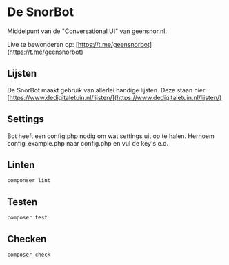# De SnorBot

Middelpunt van de "Conversational UI" van geensnor.nl.

Live te bewonderen op: [https://t.me/geensnorbot](https://t.me/geensnorbot)

## Lijsten

De SnorBot maakt gebruik van allerlei handige lijsten. Deze staan hier:
[https://www.dedigitaletuin.nl/lijsten/](https://www.dedigitaletuin.nl/lijsten/)

## Settings

Bot heeft een config.php nodig om wat settings uit op te halen. Hernoem config_example.php naar config.php en vul de key's e.d.

## Linten

`componser lint`

## Testen

`composer test`

## Checken

`composer check`
